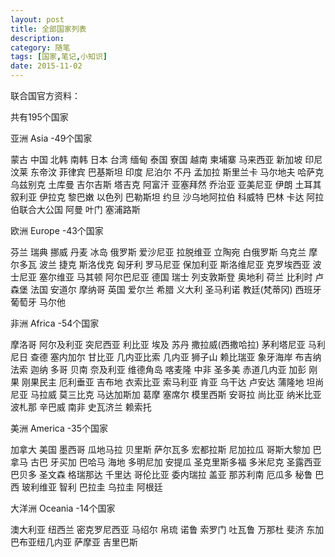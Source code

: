 ```yaml
---
layout: post
title: 全部国家列表
description: 
category: 随笔
tags: [国家,笔记,小知识]
date: 2015-11-02
---
```



联合国官方资料：

共有195个国家

亚洲 Asia -49个国家

蒙古 中国 北韩 南韩 日本 台湾 缅甸 泰国
寮国 越南 柬埔寨 马来西亚 新加坡 印尼 汶莱 东帝汶
菲律宾 巴基斯坦 印度 尼泊尔 不丹 孟加拉 斯里兰卡 马尔地夫
哈萨克 乌兹别克 土库曼 吉尔吉斯 塔吉克 阿富汗 亚塞拜然 乔治亚
亚美尼亚 伊朗 土耳其 叙利亚 伊拉克 黎巴嫩 以色列 巴勒斯坦
约旦 沙乌地阿拉伯 科威特 巴林 卡达 阿拉伯联合大公国 阿曼 叶门
塞浦路斯

欧洲 Europe -43个国家

芬兰 瑞典 挪威 丹麦 冰岛 俄罗斯 爱沙尼亚 拉脱维亚
立陶宛 白俄罗斯 乌克兰 摩尔多瓦 波兰 捷克 斯洛伐克 匈牙利
罗马尼亚 保加利亚 斯洛维尼亚 克罗埃西亚 波士尼亚 塞尔维亚
马其顿 阿尔巴尼亚 德国 瑞士 列支敦斯登 奥地利 荷兰 比利时
卢森堡 法国 安道尔 摩纳哥 英国 爱尔兰 希腊 义大利 圣马利诺
教廷(梵蒂冈) 西班牙 葡萄牙 马尔他

非洲 Africa -54个国家

摩洛哥 阿尔及利亚 突尼西亚 利比亚 埃及 苏丹 撒拉威(西撒哈拉)
茅利塔尼亚 马利 尼日 查德 塞内加尔 甘比亚 几内亚比索 几内亚 狮子山
赖比瑞亚 象牙海岸 布吉纳法索 迦纳 多哥 贝南 奈及利亚
维德角岛 喀麦隆 中非 圣多美 赤道几内亚 加彭 刚果 刚果民主
厄利垂亚 吉布地 衣索比亚 索马利亚 肯亚 乌干达 卢安达 蒲隆地
坦尚尼亚 马拉威 莫三比克 马达加斯加 葛摩 塞席尔 模里西斯
安哥拉 尚比亚 纳米比亚 波札那 辛巴威 南非 史瓦济兰 赖索托

美洲 America -35个国家

加拿大 美国 墨西哥 瓜地马拉 贝里斯 萨尔瓦多 宏都拉斯
尼加拉瓜 哥斯大黎加 巴拿马 古巴 牙买加 巴哈马 海地 多明尼加 安提瓜
圣克里斯多福 多米尼克 圣露西亚 巴贝多 圣文森 格瑞那达
千里达 哥伦比亚 委内瑞拉 盖亚 那苏利南
厄瓜多 秘鲁 巴西 玻利维亚 智利 巴拉圭 乌拉圭 阿根廷

大洋洲 Oceania -14个国家

澳大利亚 纽西兰 密克罗尼西亚 马绍尔 帛琉 诺鲁 索罗门
吐瓦鲁 万那杜 斐济 东加 巴布亚纽几内亚 萨摩亚 吉里巴斯